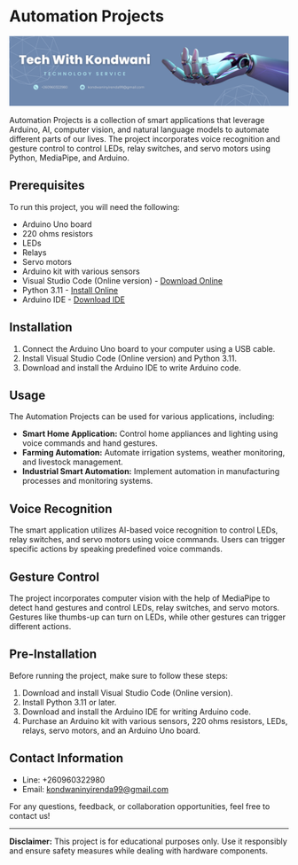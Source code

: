 
# Automation Projects

![Project Banner](tech%20with%20kondwani.png)

Automation Projects is a collection of smart applications that leverage Arduino, AI, computer vision, and natural language models to automate different parts of our lives. The project incorporates voice recognition and gesture control to control LEDs, relay switches, and servo motors using Python, MediaPipe, and Arduino.

## Prerequisites

To run this project, you will need the following:

- Arduino Uno board
- 220 ohms resistors
- LEDs
- Relays
- Servo motors
- Arduino kit with various sensors
- Visual Studio Code (Online version) - [Download Online](https://code.visualstudio.com/)
- Python 3.11 - [Install Online](https://www.python.org/downloads/release/python-311/)
- Arduino IDE - [Download IDE](https://www.arduino.cc/en/software)

## Installation

1. Connect the Arduino Uno board to your computer using a USB cable.
2. Install Visual Studio Code (Online version) and Python 3.11.
3. Download and install the Arduino IDE to write Arduino code.

## Usage

The Automation Projects can be used for various applications, including:

- **Smart Home Application:** Control home appliances and lighting using voice commands and hand gestures.
- **Farming Automation:** Automate irrigation systems, weather monitoring, and livestock management.
- **Industrial Smart Automation:** Implement automation in manufacturing processes and monitoring systems.

## Voice Recognition

The smart application utilizes AI-based voice recognition to control LEDs, relay switches, and servo motors using voice commands. Users can trigger specific actions by speaking predefined voice commands.

## Gesture Control

The project incorporates computer vision with the help of MediaPipe to detect hand gestures and control LEDs, relay switches, and servo motors. Gestures like thumbs-up can turn on LEDs, while other gestures can trigger different actions.

## Pre-Installation

Before running the project, make sure to follow these steps:

1. Download and install Visual Studio Code (Online version).
2. Install Python 3.11 or later.
3. Download and install the Arduino IDE for writing Arduino code.
4. Purchase an Arduino kit with various sensors, 220 ohms resistors, LEDs, relays, servo motors, and an Arduino Uno board.

## Contact Information

- Line: +260960322980
- Email: kondwaninyirenda99@gmail.com

For any questions, feedback, or collaboration opportunities, feel free to contact us!

---

**Disclaimer:** This project is for educational purposes only. Use it responsibly and ensure safety measures while dealing with hardware components.
